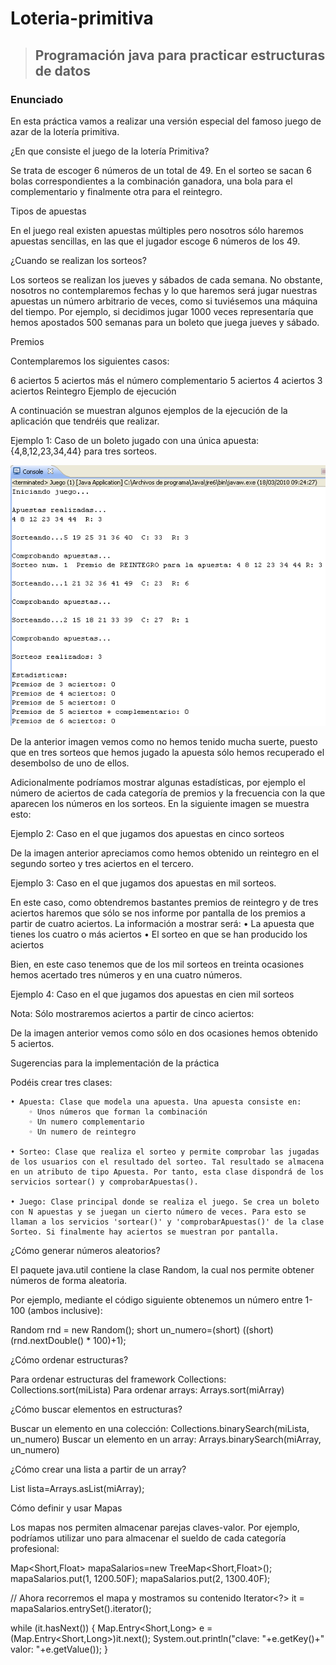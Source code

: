 # Loteria-primitiva
> ## Programación java para practicar estructuras de datos
### Enunciado

En esta práctica vamos a realizar una versión especial del famoso juego de azar de la lotería primitiva.

¿En que consiste el juego de la lotería Primitiva? 

Se trata de escoger 6 números de un total de 49. En el sorteo se sacan 6 bolas correspondientes a la combinación ganadora, una bola para el complementario y finalmente otra para el reintegro.

Tipos de apuestas

En el juego real existen apuestas múltiples pero nosotros sólo haremos apuestas sencillas, en las que el jugador escoge 6 números de los 49.

¿Cuando se realizan los sorteos? 

Los sorteos se realizan los jueves y sábados de cada semana. No obstante, nosotros no contemplaremos fechas y lo que haremos será jugar nuestras apuestas un número arbitrario de veces, como si tuviésemos una máquina del tiempo. Por ejemplo, si decidimos jugar 1000 veces representaría que hemos apostados 500 semanas para un boleto que juega jueves y sábado.

Premios

Contemplaremos los siguientes casos:

6 aciertos
5 aciertos más el número complementario
5 aciertos
4 aciertos
3 aciertos
Reintegro
Ejemplo de ejecución

A continuación se muestran algunos ejemplos de la ejecución de la aplicación que tendréis que realizar.

Ejemplo 1: Caso de un boleto jugado con una única apuesta: {4,8,12,23,34,44} para tres sorteos.

![Inicio](https://github.com/dcolomer/Loteria-primitiva/blob/main/img-docs/1.png)

De la anterior imagen vemos como no hemos tenido mucha suerte, puesto que en tres sorteos que hemos jugado la apuesta sólo hemos recuperado el desembolso de uno de ellos.

Adicionalmente podríamos mostrar algunas estadísticas, por ejemplo el número de aciertos de cada categoría de premios y la frecuencia con la que aparecen los números en los sorteos. En la siguiente imagen se muestra esto:


Ejemplo 2: Caso en el que jugamos dos apuestas en cinco sorteos




De la imagen anterior apreciamos como hemos obtenido un reintegro en el segundo sorteo y tres aciertos en el tercero.

Ejemplo 3: Caso en el que jugamos dos apuestas en mil sorteos.

En este caso, como obtendremos bastantes premios de reintegro y de tres aciertos haremos que sólo se nos informe por pantalla de los premios a partir de cuatro aciertos. La información a mostrar será:
    • La apuesta que tienes los cuatro o más aciertos
    • El sorteo en que se han producido los aciertos



Bien, en este caso tenemos que de los mil sorteos en treinta ocasiones hemos acertado tres números y en una cuatro números.

Ejemplo 4: Caso en el que jugamos dos apuestas en cien mil sorteos

Nota: Sólo mostraremos aciertos a partir de cinco aciertos:



De la imagen anterior vemos como sólo en dos ocasiones hemos obtenido 5 aciertos.

Sugerencias para la implementación de la práctica

Podéis crear tres clases:

    • Apuesta: Clase que modela una apuesta. Una apuesta consiste en:
        ◦ Unos números que forman la combinación 
        ◦ Un numero complementario
        ◦ Un numero de reintegro

    • Sorteo: Clase que realiza el sorteo y permite comprobar las jugadas de los usuarios con el resultado del sorteo. Tal resultado se almacena en un atributo de tipo Apuesta. Por tanto, esta clase dispondrá de los servicios sortear() y comprobarApuestas().

    • Juego: Clase principal donde se realiza el juego. Se crea un boleto con N apuestas y se juegan un cierto número de veces. Para esto se llaman a los servicios 'sortear()' y 'comprobarApuestas()' de la clase Sorteo. Si finalmente hay aciertos se muestran por pantalla.


¿Cómo generar números aleatorios?

El paquete java.util contiene la clase Random, la cual nos permite obtener números de forma aleatoria.

Por ejemplo, mediante el código siguiente obtenemos un número entre 1-100 (ambos inclusive):

Random rnd = new Random();
short un_numero=(short) ((short) (rnd.nextDouble() * 100)+1);

¿Cómo ordenar estructuras?

Para ordenar estructuras del framework Collections: Collections.sort(miLista)
Para ordenar arrays: Arrays.sort(miArray)

¿Cómo buscar elementos en estructuras?

Buscar un elemento en una colección: Collections.binarySearch(miLista, un_numero)
Buscar un elemento en un array: Arrays.binarySearch(miArray, un_numero)

¿Cómo crear una lista a partir de un array?

List<Integer> lista=Arrays.asList(miArray);

Cómo definir y usar Mapas

Los mapas nos permiten almacenar parejas claves-valor. Por ejemplo, podríamos utilizar uno para almacenar el sueldo de cada categoría profesional:

Map<Short,Float> mapaSalarios=new TreeMap<Short,Float>(); 
mapaSalarios.put(1, 1200.50F);
mapaSalarios.put(2, 1300.40F);

// Ahora recorremos el mapa y mostramos su contenido
Iterator<?> it = mapaSalarios.entrySet().iterator();

while (it.hasNext()) {
Map.Entry<Short,Long> e = (Map.Entry<Short,Long>)it.next();
System.out.println("clave: "+e.getKey()+" valor: "+e.getValue());
}
